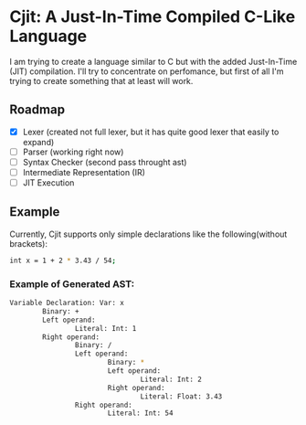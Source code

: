 # Cjit: A Just-In-Time Compiled C-Like Language

I am trying to create a language similar to C but with the added Just-In-Time (JIT) compilation. I'll try to concentrate on perfomance, but first of all I'm trying to create something that at least will work.

## Roadmap
- [X] Lexer (created not full lexer, but it has quite good lexer that easily to expand)
- [ ] Parser (working right now)
- [ ] Syntax Checker (second pass throught ast)
- [ ] Intermediate Representation (IR)
- [ ] JIT Execution

## Example
Currently, Cjit supports only simple declarations like the following(without brackets):
```bash
int x = 1 + 2 * 3.43 / 54;
```

### Example of Generated AST:
```bash
Variable Declaration: Var: x
        Binary: +
        Left operand:
                Literal: Int: 1
        Right operand:
                Binary: /
                Left operand:
                        Binary: *
                        Left operand:
                                Literal: Int: 2
                        Right operand:
                                Literal: Float: 3.43
                Right operand:
                        Literal: Int: 54
```